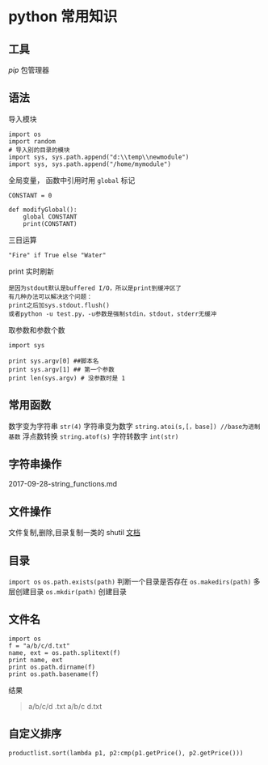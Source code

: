 # python 常用知识  
## 工具
*pip* 包管理器

## 语法
导入模块

	import os
	import random
	# 导入别的目录的模块
	import sys, sys.path.append("d:\\temp\\newmodule")
	import sys, sys.path.append("/home/mymodule")
全局变量， 函数中引用时用 `global` 标记

	CONSTANT = 0  
	  
	def modifyGlobal():  
	    global CONSTANT  
	    print(CONSTANT)
三目运算

	"Fire" if True else "Water" 
print 实时刷新

	是因为stdout默认是buffered I/O，所以是print到缓冲区了
	有几种办法可以解决这个问题：
	print之后加sys.stdout.flush()
	或者python -u test.py，-u参数是强制stdin，stdout，stderr无缓冲
取参数和参数个数

	import sys  
  
	print sys.argv[0] ##脚本名  
	print sys.argv[1] ## 第一个参数
	print len(sys.argv) # 没参数时是 1

## 常用函数


数字变为字符串 `str(4)`
字符串变为数字 `string.atoi(s,[，base]) //base为进制基数`
浮点数转换 `string.atof(s)`
字符转数字 `int(str)`

## 字符串操作
2017-09-28-string_functions.md

## 文件操作
文件复制,删除,目录复制一类的
shutil [文档][1]

## 目录
`import os`
`os.path.exists(path)` 判断一个目录是否存在
`os.makedirs(path)` 多层创建目录
`os.mkdir(path)` 创建目录

## 文件名
```
import os
f = "a/b/c/d.txt"
name, ext = os.path.splitext(f)
print name, ext
print os.path.dirname(f)
print os.path.basename(f)
```
结果
>a/b/c/d .txt
a/b/c
d.txt

## 自定义排序

`productlist.sort(lambda p1, p2:cmp(p1.getPrice(), p2.getPrice()))`




[1]: https://docs.python.org/2/library/shutil.html